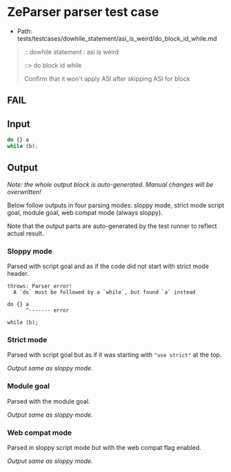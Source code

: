 # ZeParser parser test case

- Path: tests/testcases/dowhile_statement/asi_is_weird/do_block_id_while.md

> :: dowhile statement : asi is weird
>
> ::> do block id while
>
> Confirm that it won't apply ASI after skipping ASI for block

## FAIL

## Input

`````js
do {} a
while (b);
`````

## Output

_Note: the whole output block is auto-generated. Manual changes will be overwritten!_

Below follow outputs in four parsing modes: sloppy mode, strict mode script goal, module goal, web compat mode (always sloppy).

Note that the output parts are auto-generated by the test runner to reflect actual result.

### Sloppy mode

Parsed with script goal and as if the code did not start with strict mode header.

`````
throws: Parser error!
  A `do` must be followed by a `while`, but found `a` instead

do {} a
      ^------- error

while (b);
`````

### Strict mode

Parsed with script goal but as if it was starting with `"use strict"` at the top.

_Output same as sloppy mode._

### Module goal

Parsed with the module goal.

_Output same as sloppy mode._

### Web compat mode

Parsed in sloppy script mode but with the web compat flag enabled.

_Output same as sloppy mode._
